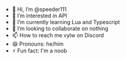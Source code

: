 - 👋 Hi, I’m @speeder111
- 👀 I’m interested in API
- 🌱 I’m currently learning Lua and Typescript
- 💞️ I’m looking to collaborate on nothing
- 📫 How to reach me vylw on Discord
- 😄 Pronouns: he/him
- ⚡ Fun fact: I'm a noob

<!---
speeder111/speeder111 is a ✨ special ✨ repository because its `README.md` (this file) appears on your GitHub profile.
You can click the Preview link to take a look at your changes.
--->
